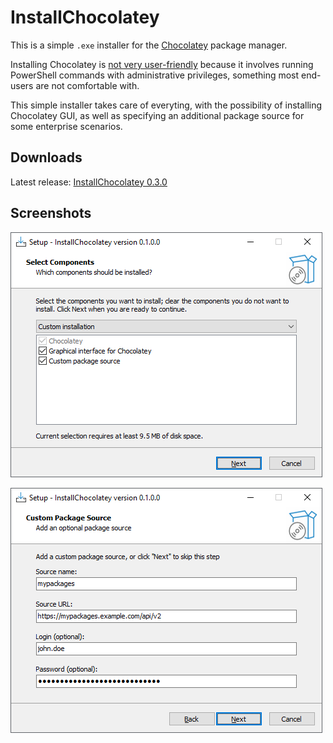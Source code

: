 # InstallChocolatey

This is a simple `.exe` installer for the [Chocolatey](https://chocolatey.org/) package manager.

Installing Chocolatey is [not very user-friendly](https://chocolatey.org/install) because it
involves running PowerShell commands with administrative privileges, something most end-users
are not comfortable with.

This simple installer takes care of everyting, with the possibility of installing Chocolatey
GUI, as well as specifying an additional package source for some enterprise scenarios.

## Downloads

Latest release: [InstallChocolatey 0.3.0](https://github.com/dontnod/install-chocolatey/releases/download/0.3.0/InstallChocolatey-0.3.0.0.exe)

## Screenshots

![Component selection](/resources/screenshot1.png)

![Package source](/resources/screenshot2.png)
